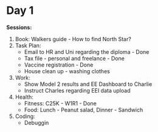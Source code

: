 # Day 1
**Sessions:**
1. Book: Walkers guide - How to find North Star?
2. Task Plan: 
    - Email to HR and Uni regarding the diploma - Done 
    - Tax file - personal and freelance  - Done 
    - Vaccine registration - Done 
    - House clean up - washing clothes 
 3. Work: 
    - Show Model 2 results and EE Dashboard to Charlie 
    - Instruct Charles regarding EEI data upload 
 4. Health:
    - Fitness: C25K - W1R1 - Done 
    - Food: Lunch - Peanut salad, Dinner - Sandwich 
 5. Coding: 
    - Debuggin 